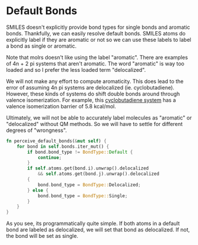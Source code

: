 # Default Bonds
SMILES doesn't explicitly provide bond types for single bonds and aromatic bonds. Thankfully, we can easily resolve default bonds. SMILES atoms do explicitly label if they are aromatic or not so we can use these labels to label a bond as single or aromatic.

Note that molrs doesn't like using the label "aromatic". There are examples of 4n + 2 pi systems that aren't aromatic. The word "aromatic" is way too loaded and so I prefer the less loaded term "delocalized".

We will not make any effort to compute aromaticity. This does lead to the error of assuming 4n pi systems are delocalized (ie. cyclobutadiene). However, these kinds of systems do shift double bonds around through valence isomerization. For example, this [cyclobutadiene system](https://doi.org/10.1002/anie.199207381) has a valence isomerization barrier of 5.8 kcal/mol.

Ultimately, we will not be able to accurately label molecules as "aromatic" or "delocalized" without QM methods. So we will have to settle for different degrees of "wrongness".

```rust
fn perceive_default_bonds(&mut self) {
    for bond in self.bonds.iter_mut() {
        if bond.bond_type != BondType::Default {
            continue;
        }
        if self.atoms.get(bond.i).unwrap().delocalized
            && self.atoms.get(bond.j).unwrap().delocalized
        {
            bond.bond_type = BondType::Delocalized;
        } else {
            bond.bond_type = BondType::Single;
        }
    }
}
```

As you see, its programmatically quite simple. If both atoms in a default bond are labeled as delocalized, we will set that bond as delocalized. If not, the bond will be set as single.
